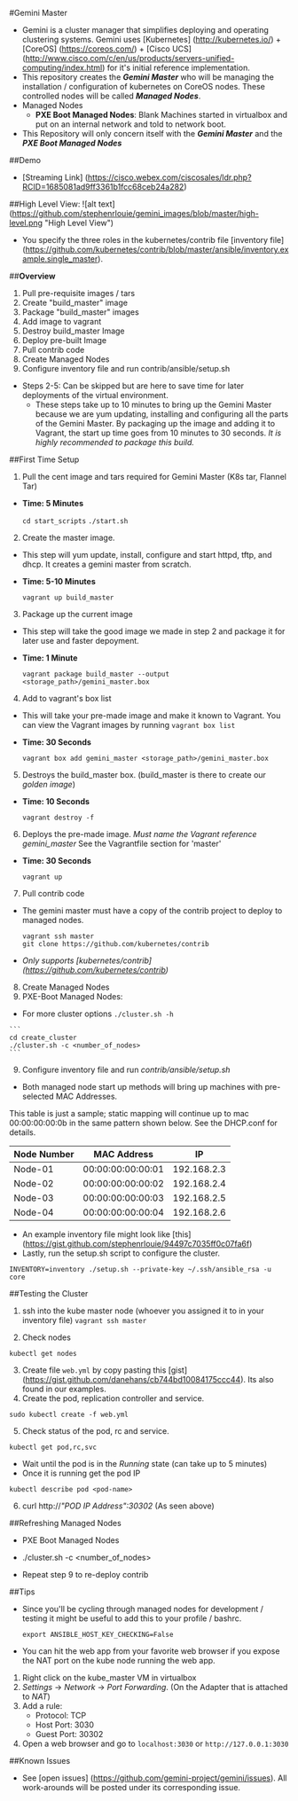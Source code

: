 #Gemini Master 
 - Gemini is a cluster manager that simplifies deploying and operating clustering systems. Gemini uses [Kubernetes] (http://kubernetes.io/) + [CoreOS] (https://coreos.com/) + [Cisco UCS] (http://www.cisco.com/c/en/us/products/servers-unified-computing/index.html) for it's initial reference implementation.
 - This repository creates the **_Gemini Master_** who will be managing the installation / configuration of kubernetes on CoreOS nodes. These controlled nodes will be called **_Managed Nodes_**.
 - Managed Nodes
   - **PXE Boot Managed Nodes**: Blank Machines started in virtualbox and put on an internal network and told to network boot.
 - This Repository will only concern itself with the **_Gemini Master_** and the **_PXE Boot Managed Nodes_**

##Demo
- [Streaming Link] (https://cisco.webex.com/ciscosales/ldr.php?RCID=1685081ad9ff3361b1fcc68ceb24a282)

##High Level View: 
![alt text] (https://github.com/stephenrlouie/gemini_images/blob/master/high-level.png "High Level View")

- You specify the three roles in the kubernetes/contrib file [inventory file] (https://github.com/kubernetes/contrib/blob/master/ansible/inventory.example.single_master).

##**Overview**
1. Pull pre-requisite images / tars
2. Create "build_master" image
3. Package "build_master" images
4. Add image to vagrant
5. Destroy build_master Image
6. Deploy pre-built Image
7. Pull contrib code
8. Create Managed Nodes
9. Configure inventory file and run contrib/ansible/setup.sh


 - Steps 2-5: Can be skipped but are here to save time for later deployments of the virtual environment.
   - These steps take up to 10 minutes to bring up the Gemini Master because we are yum updating, installing and configuring all the parts of the Gemini Master. By packaging up the image and adding it to Vagrant, the start up time goes from 10 minutes to 30 seconds. *It is highly recommended to package this build.*


##First Time Setup
1. Pull the cent image and tars required for Gemini Master (K8s tar, Flannel Tar)
 - **Time: 5 Minutes**
 
    `cd start_scripts`
    `./start.sh`

2. Create the master image.
 - This step will yum update, install, configure and start httpd, tftp, and dhcp. It creates a gemini master from scratch. 
 - **Time: 5-10 Minutes**

    `vagrant up build_master`

3. Package up the current image
 - This step will take the good image we made in step 2 and package it for later use and faster depoyment.
 - **Time: 1 Minute**

    ```
    vagrant package build_master --output <storage_path>/gemini_master.box
    ```
    
4. Add to vagrant's box list
 - This will take your pre-made image and make it known to Vagrant. You can view the Vagrant images by running `vagrant box list`
 - **Time: 30 Seconds**
    
    ```
    vagrant box add gemini_master <storage_path>/gemini_master.box
    ```
    
5. Destroys the build_master box. (build_master is there to create our *golden image*)
 - **Time: 10 Seconds**
    
    `vagrant destroy -f`

6. Deploys the pre-made image. *Must name the Vagrant reference gemini_master* See the Vagrantfile section for 'master' 
 - **Time: 30 Seconds**
    
    `vagrant up`

7. Pull contrib code
 - The gemini master must have a copy of the contrib project to deploy to managed nodes.
 
   ```
   vagrant ssh master
   git clone https://github.com/kubernetes/contrib 
   ```
 - *Only supports [kubernetes/contrib] (https://github.com/kubernetes/contrib)*

8. Create Managed Nodes
 1. PXE-Boot Managed Nodes:
   - For more cluster options `./cluster.sh -h`
    
    ```
    cd create_cluster
    ./cluster.sh -c <number_of_nodes>
    ```

9. Configure inventory file and run *contrib/ansible/setup.sh*
 - Both managed node start up methods will bring up machines with pre-selected MAC Addresses.
 
 This table is just a sample; static mapping will continue up to mac 00:00:00:00:0b in the same pattern shown below. See the DHCP.conf for details.

 |Node Number | MAC Address       | IP          |
 | ---------- | ----------------- | ----------- | 
 | Node-01    | 00:00:00:00:00:01 | 192.168.2.3 |
 | Node-02    | 00:00:00:00:00:02 | 192.168.2.4 |
 | Node-03    | 00:00:00:00:00:03 | 192.168.2.5 |
 | Node-04    | 00:00:00:00:00:04 | 192.168.2.6 |
 
 - An example inventory file might look like [this] (https://gist.github.com/stephenrlouie/94497c7035ff0c07fa6f)
 - Lastly, run the setup.sh script to configure the cluster.
 
 `INVENTORY=inventory ./setup.sh --private-key ~/.ssh/ansible_rsa -u core`


##Testing the Cluster
1. ssh into the kube master node (whoever you assigned it to in your inventory file)
 `vagrant ssh master`

2. Check nodes

 `kubectl get nodes`

3. Create file `web.yml` by copy pasting this [gist] (https://gist.github.com/danehans/cb744bd10084175ccc44). Its also found in our examples.
4. Create the pod, replication controller and service.
 
 `sudo kubectl create -f web.yml`

5. Check status of the pod, rc and service.

 `kubectl get pod,rc,svc`
 
 - Wait until the pod is in the *Running* state (can take up to 5 minutes)
 - Once it is running get the pod IP

 `kubectl describe pod <pod-name>`

6. curl http://*"POD IP Address":30302* (As seen above)

##Refreshing Managed Nodes
 - PXE Boot Managed Nodes
  - ./cluster.sh -c <number_of_nodes>

 - Repeat step 9 to re-deploy contrib

##Tips
 - Since you'll be cycling through managed nodes for development / testing it might be useful to add this to your profile / bashrc.
 
   `export ANSIBLE_HOST_KEY_CHECKING=False`

- You can hit the web app from your favorite web browser if you expose the NAT port on the kube node running the web app. 
 1. Right click on the kube_master VM in virtualbox 
 2. *Settings* -> *Network* -> *Port Forwarding*. (On the Adapter that is attached to *NAT*)
 3. Add a rule:
    - Protocol: TCP
    - Host Port: 3030
    - Guest Port: 30302
 4. Open a web browser and go to `localhost:3030` or `http://127.0.0.1:3030`

##Known Issues
 - See [open issues] (https://github.com/gemini-project/gemini/issues). All work-arounds will be posted under its corresponding issue.
